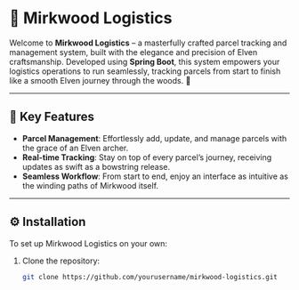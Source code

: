 # 🌿 Mirkwood Logistics

Welcome to **Mirkwood Logistics** – a masterfully crafted parcel tracking and management system, built with the elegance and precision of Elven craftsmanship. Developed using **Spring Boot**, this system empowers your logistics operations to run seamlessly, tracking parcels from start to finish like a smooth Elven journey through the woods. 🌲

---

## 🚚 **Key Features**

- **Parcel Management**: Effortlessly add, update, and manage parcels with the grace of an Elven archer.
- **Real-time Tracking**: Stay on top of every parcel’s journey, receiving updates as swift as a bowstring release.
- **Seamless Workflow**: From start to end, enjoy an interface as intuitive as the winding paths of Mirkwood itself.

---

## ⚙️ **Installation**

To set up Mirkwood Logistics on your own:

1. Clone the repository:
   ```bash
   git clone https://github.com/yourusername/mirkwood-logistics.git
